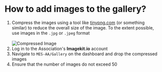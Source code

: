 # How to add images to the gallery?

1. Compress the images using a tool like [tinypng.com](https://tinypng.com/) (or something similar) to reduce the overall size of the image. To the extent possible, use images in the `.jpg` or `.jpeg` format<br /><br />
   ![Compressed Image](https://ik.imagekit.io/pwxm960evbp/MES-AA/Docs/tiny_2kDUl5wwi.jpg?updatedAt=1631774828016)
2. Log in to the Association's **Imagekit.io** account
3. Navigate to `MES-AA/Gallery` on the dashboard and drop the compressed images
4. Ensure that the number of images do not exceed 50

